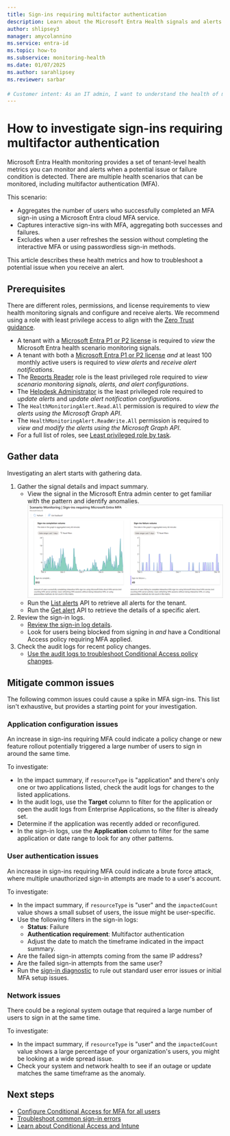 ```yaml
---
title: Sign-ins requiring multifactor authentication
description: Learn about the Microsoft Entra Health signals and alerts for sign-ins that require a multifactor authentication
author: shlipsey3
manager: amycolannino
ms.service: entra-id
ms.topic: how-to
ms.subservice: monitoring-health
ms.date: 01/07/2025
ms.author: sarahlipsey
ms.reviewer: sarbar

# Customer intent: As an IT admin, I want to understand the health of my tenant through identity related signals and alerts so I can proactively address issues and maintain a healthy tenant.
---
```


# How to investigate sign-ins requiring multifactor authentication

Microsoft Entra Health monitoring provides a set of tenant-level health metrics you can monitor and alerts when a potential issue or failure condition is detected. There are multiple health scenarios that can be monitored, including multifactor authentication (MFA).

This scenario:

- Aggregates the number of users who successfully completed an MFA sign-in using a Microsoft Entra cloud MFA service.
- Captures interactive sign-ins with MFA, aggregating both successes and failures.
- Excludes when a user refreshes the session without completing the interactive MFA or using passwordless sign-in methods.

This article describes these health metrics and how to troubleshoot a potential issue when you receive an alert.

## Prerequisites

There are different roles, permissions, and license requirements to view health monitoring signals and configure and receive alerts. We recommend using a role with least privilege access to align with the [Zero Trust guidance](/security/zero-trust/zero-trust-overview).

- A tenant with a [Microsoft Entra P1 or P2 license](../../fundamentals/get-started-premium.md) is required to *view* the Microsoft Entra health scenario monitoring signals.
- A tenant with both a [Microsoft Entra P1 or P2 license](../../fundamentals/get-started-premium.md) *and* at least 100 monthly active users is required to *view alerts* and *receive alert notifications*.
- The [Reports Reader](../role-based-access-control/permissions-reference.md#reports-reader) role is the least privileged role required to *view scenario monitoring signals, alerts, and alert configurations*.
- The [Helpdesk Administrator](../role-based-access-control/permissions-reference.md#helpdesk-administrator) is the least privileged role required to *update alerts* and *update alert notification configurations*.
- The `HealthMonitoringAlert.Read.All` permission is required to *view the alerts using the Microsoft Graph API*.
- The `HealthMonitoringAlert.ReadWrite.All` permission is required to *view and modify the alerts using the Microsoft Graph API*.
- For a full list of roles, see [Least privileged role by task](../role-based-access-control/delegate-by-task.md#monitoring-and-health---audit-and-sign-in-logs).

## Gather data

Investigating an alert starts with gathering data.

1. Gather the signal details and impact summary.
    - View the signal in the Microsoft Entra admin center to get familiar with the pattern and identify anomalies.
        ![Screenshot of the sign-ins requiring MFA signal.](media/scenario-health-sign-ins-mfa/scenario-monitoring-signal-mfa.png)
    - Run the [List alerts](/graph/api/healthmonitoring-healthmonitoringroot-list-alerts?view=graph-rest-beta&preserve-view=true) API to retrieve all alerts for the tenant.
    - Run the [Get alert](/graph/api/healthmonitoring-alert-get?view=graph-rest-beta&preserve-view=true) API to retrieve the details of a specific alert.
1. Review the sign-in logs.
    - [Review the sign-in log details](concept-sign-in-log-activity-details.md).
    - Look for users being blocked from signing in *and* have a Conditional Access policy requiring MFA applied.
1. Check the audit logs for recent policy changes.
    - [Use the audit logs to troubleshoot Conditional Access policy changes](../conditional-access/troubleshoot-policy-changes-audit-log.md).

## Mitigate common issues

The following common issues could cause a spike in MFA sign-ins. This list isn't exhaustive, but provides a starting point for your investigation.

### Application configuration issues

An increase in sign-ins requiring MFA could indicate a policy change or new feature rollout potentially triggered a large number of users to sign in around the same time.

To investigate:

- In the impact summary, if `resourceType` is "application" and there's only one or two applications listed, check the audit logs for changes to the listed applications.
- In the audit logs, use the **Target** column to filter for the application or open the audit logs from Enterprise Applications, so the filter is already set.
- Determine if the application was recently added or reconfigured. 
- In the sign-in logs, use the **Application** column to filter for the same application or date range to look for any other patterns.

### User authentication issues

An increase in sign-ins requiring MFA could indicate a brute force attack, where multiple unauthorized sign-in attempts are made to a user's account. 

To investigate:

- In the impact summary, if `resourceType` is "user" and the `impactedCount` value shows a small subset of users, the issue might be user-specific.
- Use the following filters in the sign-in logs:
    - **Status**: Failure
    - **Authentication requirement**: Multifactor authentication
    - Adjust the date to match the timeframe indicated in the impact summary.
- Are the failed sign-in attempts coming from the same IP address?
- Are the failed sign-in attempts from the same user?
- Run the [sign-in diagnostic](howto-use-sign-in-diagnostics.md) to rule out standard user error issues or initial MFA setup issues.

### Network issues

There could be a regional system outage that required a large number of users to sign in at the same time. 

To investigate:

- In the impact summary, if `resourceType` is "user" and the `impactedCount` value shows a large percentage of your organization's users, you might be looking at a wide spread issue.
- Check your system and network health to see if an outage or update matches the same timeframe as the anomaly.


## Next steps

- [Configure Conditional Access for MFA for all users](../conditional-access/howto-conditional-access-policy-all-users-mfa.md)
- [Troubleshoot common sign-in errors](howto-troubleshoot-sign-in-errors.md)
- [Learn about Conditional Access and Intune](/mem/intune/protect/conditional-access)
